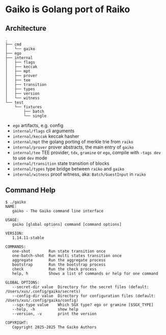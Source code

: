 # Gaiko is Golang port of Raiko

## Architecture

```
.
├── cmd
│   └── gaiko
├── ego
├── internal
│   ├── flags
│   ├── keccak
│   ├── mpt
│   ├── prover
│   ├── tee
│   ├── transition
│   ├── types
│   ├── version
│   └── witness
└── test
    └── fixtures
        ├── batch
        └── single
```

- `ego` artifacts, e.g. config
- `internal/flags` cli arguments
- `internal/keccak` keccak hasher
- `internal/mpt` the golang porting of merkle trie from `raiko`
- `internal/prover` prover abstracts, the main entry of `gaiko`
- `internal/tee` TEE provider, `tdx`, `gramine` or `ego`, compile with `-tags dev` to use `dev` mode
- `internal/transition` state transition of blocks
- `internal/types` type bridge between `raiko` and `gaiko`
- `internal/witness` proof witness, aka: `Batch/GuestInput` in `raiko`

## Command Help

```
$ ./gaiko
NAME:
   gaiko - The Gaiko command line interface

USAGE:
   gaiko [global options] command [command options]

VERSION:
   1.14.11-stable

COMMANDS:
   one-shot        Run state transition once
   one-batch-shot  Run multi states transition once
   aggregate       Run the aggregate process
   bootstrap       Run the bootstrap process
   check           Run the check process
   help, h         Shows a list of commands or help for one command

GLOBAL OPTIONS:
   --secret-dir value  Directory for the secret files (default: /Users/xus/.config/gaiko/secrets)
   --config-dir value  Directory for configuration files (default: /Users/xus/.config/gaiko/config)
   --sgx-type value    Which SGX type? ego or gramine [$SGX_TYPE]
   --help, -h          show help
   --version, -v       print the version

COPYRIGHT:
   Copyright 2025-2025 The Gaiko Authors
```
